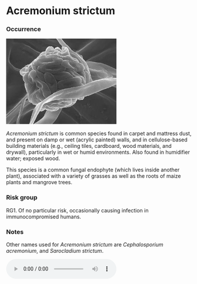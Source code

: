 <!-- TITLE: Acremonium Strictum -->
<!-- SUBTITLE: A quick summary of Acremonium Strictum -->

# Acremonium strictum
### Occurrence

![Acremonium Strictum](/uploads/acremonium-strictum.jpg "Acremonium Strictum") 

*Acremonium strictum* is common species found in carpet and mattress dust, and present on damp or wet (acrylic painted) walls, and in cellulose-based building materials (e.g., ceiling tiles, cardboard, wood materials, and drywall), particularly in wet or humid environments. Also found in humidifier water; exposed wood.

This species is a common fungal endophyte (which lives inside another plant), associated with a variety of grasses as well as the roots of maize plants and mangrove trees. 

### Risk group
RG1. Of no particular risk, occasionally causing infection in immunocompromised humans.

### Notes
Other names used for *Acremonium strictum* are *Cephalosporium acremonium*, and *Sarocladium strictum*.

<audio controls>
	<source src="/uploads/acremonium-strictum.mp3" type="audio/mp3">
</audio>


